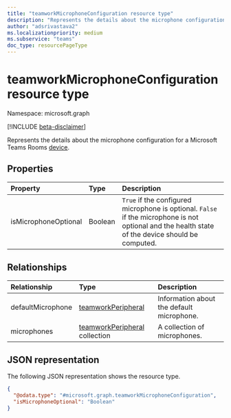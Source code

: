 ```yaml
---
title: "teamworkMicrophoneConfiguration resource type"
description: "Represents the details about the microphone configuration for a Microsoft Teams Rooms device."
author: "adsrivastava2"
ms.localizationpriority: medium
ms.subservice: "teams"
doc_type: resourcePageType
---
```


# teamworkMicrophoneConfiguration resource type

Namespace: microsoft.graph

[!INCLUDE [beta-disclaimer](../../includes/beta-disclaimer.md)]

Represents the details about the microphone configuration for a Microsoft Teams Rooms [device](../resources/teamworkdevice.md).

## Properties
|Property|Type|Description|
|:---|:---|:---|
|isMicrophoneOptional|Boolean|`True` if the configured microphone is optional. `False` if the microphone is not optional and the health state of the device should be computed.|

## Relationships
|Relationship|Type|Description|
|:---|:---|:---|
|defaultMicrophone|[teamworkPeripheral](../resources/teamworkperipheral.md)|Information about the default microphone.|
|microphones|[teamworkPeripheral](../resources/teamworkperipheral.md) collection|A collection of microphones.|

## JSON representation
The following JSON representation shows the resource type.
<!-- {
  "blockType": "resource",
  "@odata.type": "microsoft.graph.teamworkMicrophoneConfiguration"
}
-->
``` json
{
  "@odata.type": "#microsoft.graph.teamworkMicrophoneConfiguration",
  "isMicrophoneOptional": "Boolean"
}
```

